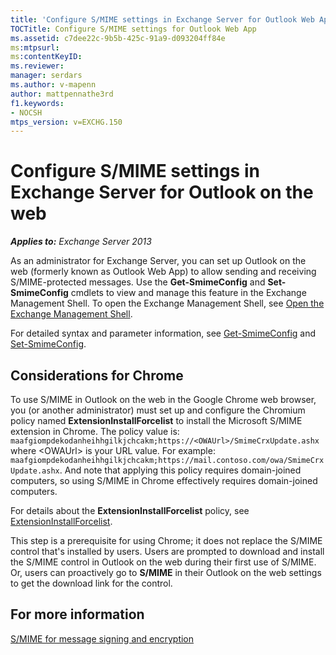 ```yaml
---
title: 'Configure S/MIME settings in Exchange Server for Outlook Web App'
TOCTitle: Configure S/MIME settings for Outlook Web App
ms.assetid: c7dee22c-9b5b-425c-91a9-d093204ff84e
ms:mtpsurl:
ms:contentKeyID:
ms.reviewer:
manager: serdars
ms.author: v-mapenn
author: mattpennathe3rd
f1.keywords:
- NOCSH
mtps_version: v=EXCHG.150
---
```


# Configure S/MIME settings in Exchange Server for Outlook on the web

_**Applies to:** Exchange Server 2013_

As an administrator for Exchange Server, you can set up Outlook on the web (formerly known as Outlook Web App) to allow sending and receiving S/MIME-protected messages. Use the **Get-SmimeConfig** and **Set-SmimeConfig** cmdlets to view and manage this feature in the Exchange Management Shell. To open the Exchange Management Shell, see [Open the Exchange Management Shell](https://docs.microsoft.com/powershell/exchange/exchange-server/open-the-exchange-management-shell).

For detailed syntax and parameter information, see [Get-SmimeConfig](https://docs.microsoft.com/powershell/module/exchange/encryption-and-certificates/get-smimeconfig) and [Set-SmimeConfig](https://docs.microsoft.com/powershell/module/exchange/encryption-and-certificates/set-smimeconfig).

## Considerations for Chrome

To use S/MIME in Outlook on the web in the Google Chrome web browser, you (or another administrator) must set up and configure the Chromium policy named **ExtensionInstallForcelist** to install the Microsoft S/MIME extension in Chrome. The policy value is: `maafgiompdekodanheihhgilkjchcakm;https://<OWAUrl>/SmimeCrxUpdate.ashx` where \<OWAUrl\> is your URL value. For example: `maafgiompdekodanheihhgilkjchcakm;https://mail.contoso.com/owa/SmimeCrxUpdate.ashx`. And note that applying this policy requires domain-joined computers, so using S/MIME in Chrome effectively requires domain-joined computers.

For details about the **ExtensionInstallForcelist** policy, see [ExtensionInstallForcelist](http://dev.chromium.org/administrators/policy-list-3#ExtensionInstallForcelist).

This step is a prerequisite for using Chrome; it does not replace the S/MIME control that's installed by users. Users are prompted to download and install the S/MIME control in Outlook on the web during their first use of S/MIME. Or, users can proactively go to **S/MIME** in their Outlook on the web settings to get the download link for the control.

## For more information

[S/MIME for message signing and encryption](s-mime-for-message-signing-and-encryption.md)
